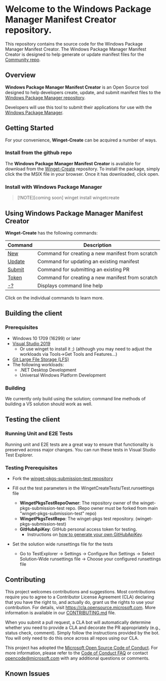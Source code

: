 
# Welcome to the Windows Package Manager Manifest Creator repository.  

This repository contains the source code for the Windows Package Manager Manifest Creator.  The  Windows Package Manager Manifest Creator is designed to help generate or update manifest files for the [Community repo](https://github.com/microsoft/winget-pkgs).  

## Overview 
**Windows Package Manager Manifest Creator** is an Open Source tool designed to help developers create, update, and submit manifest files to the [Windows Package Manager repository](https://github.com/microsoft/winget-pkgs).  

Developers will use this tool to submit their applications for use with the [Windows Package Manager](https://docs.microsoft.com/en-us/windows/package-manager/).

## Getting Started
For your convenience, **Winget-Create** can be acquired a number of ways.

### Install from the github repo ###
The **Windows Package Manager Manifest Creator** is available for download from the [Winget-Create](https://github.com/microsoft/winget-create/releases) repository.  To install the package, simply click the the MSIX file in your browser.  Once it has downloaded, click open.

### Install with Windows Package Manager ###
> [!NOTE][coming soon]
winget install wingetcreate
 
## Using Windows Package Manager Manifest Creator

**Winget-Create** has the following commands:

| Command  | Description |
| -------  | ----------- |
| [New](doc/new.md)      | Command for creating a new manifest from scratch |
| [Update](doc/update.md)  | Command for updating an existing manifest |
| [Submit](doc/submit.md)  | Command for submitting an existing PR  |
| [Token](doc/token.md)   | Command for creating a new manifest from scratch |
| [-?](doc/help.md)      | Displays command line help |

Click on the individual commands to learn more.

## Building the client

### Prerequisites

* Windows 10 1709 (16299) or later
* [Visual Studio 2019](https://visualstudio.microsoft.com/downloads/)
   * Or use winget to install it ;) (although you may need to adjust the workloads via Tools->Get Tools and Features...)
* [Git Large File Storage (LFS)](https://git-lfs.github.com/)   
* The following workloads:
   * .NET Desktop Development
   * Universal Windows Platform Development


### Building

We currently only build using the solution; command line methods of building a VS solution should work as well.

## Testing the client

### Running Unit and E2E Tests

Running unit and E2E tests are a great way to ensure that functionality is preserved across major changes. You can run these tests in Visual Studio Test Explorer. 

### Testing Prerequisites

* Fork the [winget-pkgs-submission-test repository](https://github.com/microsoft/winget-pkgs-submission-test)
* Fill out the test parameters in the WingetCreateTests/Test.runsettings file
    *  __**WingetPkgsTestRepoOwner**__: The repository owner of the winget-pkgs-submission-test repo. (Repo owner must be forked from main "winget-pkgs-submission-test" repo)
    *  __**WingetPkgsTestRepo**__: The winget-pkgs test repository. (winget-pkgs-submission-test)
    *  __**GitHubApiKey**__: GitHub personal access token for testing. 
        * Instructions on [how to generate your own GitHubApiKey](https://docs.github.com/en/github/authenticating-to-github/creating-a-personal-access-token).

* Set the solution wide runsettings file for the tests
    * Go to TestExplorer -> Settings -> Configure Run Settings -> Select Solution-Wide runsettings file -> Choose your configured runsettings file

## Contributing

This project welcomes contributions and suggestions.  Most contributions require you to agree to a
Contributor License Agreement (CLA) declaring that you have the right to, and actually do, grant us
the rights to use your contribution. For details, visit https://cla.opensource.microsoft.com. More 
information is available in our [CONTRIBUTING.md](/CONTRIBUTING.md) file.

When you submit a pull request, a CLA bot will automatically determine whether you need to provide
a CLA and decorate the PR appropriately (e.g., status check, comment). Simply follow the instructions
provided by the bot. You will only need to do this once across all repos using our CLA.

This project has adopted the [Microsoft Open Source Code of Conduct](https://opensource.microsoft.com/codeofconduct/).
For more information, please refer to the [Code of Conduct FAQ](https://opensource.microsoft.com/codeofconduct/faq/) or
contact [opencode@microsoft.com](mailto:opencode@microsoft.com) with any additional questions or comments.

## Known Issues
